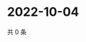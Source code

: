 # 2022-10-04

共 0 条

<!-- BEGIN WEIBO -->
<!-- 最后更新时间 Tue Oct 04 2022 06:20:03 GMT+0800 (China Standard Time) -->

<!-- END WEIBO -->
